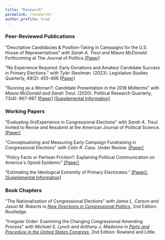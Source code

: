```yaml
---
title: "Research"
permalink: /research/
author_profile: true
---
```


### Peer-Reviewed Publications

"Descriptive Candidacies & Position-Taking in Campaigns for the U.S. House of Representatives" *with Sarah A. Treul and Maura McDonald.* Forthcoming at The Journal of Politics.[[Paper]](/files/dialogue_accepted.pdf)

"No Experience Required: Early Donations and Amateur Candidate Success in Primary Elections." *with Tyler Steelman.* (2023). Legislative Studies Quarterly, 48(2): 455-466 [[Paper]](https://onlinelibrary.wiley.com/doi/abs/10.1111/lsq.12396)

"Running as a Woman?: Candidate Presentation in the 2018 Midterms" *with Maura McDonald and Sarah Treul.* (2020). Political Research Quarterly, 73(4): 967-987 [[Paper]](/files/women_final.pdf) [[Supplemental Information]](/files/women_appendix.pdf)

### Working Papers

"Evaluating (In)Experience in Congressional Elections" *with Sarah A. Treul.* Invited to Revise and Resubmit at the American Journal of Political Science. [[Paper]](/files/inexperience.pdf)

"Conceptualizing and Measuring Early Campaign Fundraising in Congressional Elections" *with Colin R. Case.* Under Review. [[Paper]](/files/case_porter_money.pdf)

"Policy Facts or Partisan Friction?: Explaining Political Communication on America's Opioid Epidemic" [[Paper]](/files/porter_opioids.pdf)

"Estimating the Ideological Extremity of Primary Electorates." [[Paper]](/files/estimating_ideology.pdf), [[Supplemental Information]](/files/primaries_appendix.pdf)

### Book Chapters 

"The Nationalization of Congressional Elections" *with Jamie L. Carson and Jason M. Roberts* in [*New Directions in Congressional Politics,*](https://www.routledge.com/New-Directions-in-Congressional-Politics/Carson-Lynch/p/book/9780367466541) 2nd Edition: Routledge.

"Irregular Order: Examining the Changing Congressional Amending Process" *with Michael S. Lynch and Anthony J. Madonna* in [*Party and Procedure in the United States Congress,*](https://rowman.com/ISBN/9781442258747/Party-and-Procedure-in-the-United-States-Congress-Second-Edition) 2nd Edition: Rowland and Little.
